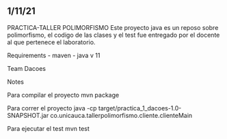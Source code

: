 
## 1/11/21
PRACTICA-TALLER POLIMORFISMO 
Este proyecto java es un reposo sobre polimorfismo, el codigo de las clases y el test fue entregado por el docente al que pertenece el laboratorio.

Requirements
    - maven
    - java v 11
    
Team 
    Dacoes

Notes

Para compilar el proyecto
    mvn package

Para correr el proyecto
    java -cp target/practica_1_dacoes-1.0-SNAPSHOT.jar co.unicauca.tallerpolimorfismo.cliente.clienteMain
        
Para ejecutar el test
    mvn test
        
